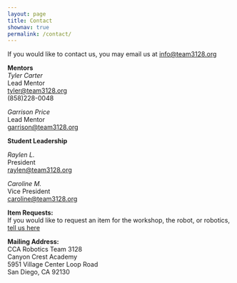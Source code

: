```yaml
---
layout: page
title: Contact
shownav: true
permalink: /contact/
---
```


If you would like to contact us, you may email us at [info@team3128.org](mailto:info@team3128.org)

**Mentors**  
*Tyler Carter*  
Lead Mentor  
[tyler@team3128.org](mailto:tyler@team3128.org)  
(858)228-0048  

*Garrison Price*  
Lead Mentor  
[garrison@team3128.org](mailto:garrison@team3128.org)  

**Student Leadership**

*Raylen L.*  
President  
[raylen@team3128.org](mailto:raylen@team3128.org)  

*Caroline M.*  
Vice President  
[caroline@team3128.org](mailto:caroline@team3128.org)

**Item Requests:**  
If you would like to request an item for the workshop, the robot, or robotics, [tell us here](https://docs.google.com/forms/d/e/1FAIpQLSeDOGKZMsi8F6hn1Md16a8cnNyxb3TEy5sdJTwQK0GUv-Sf8w/viewform)

**Mailing Address:**  
CCA Robotics Team 3128  
Canyon Crest Academy  
5951 Village Center Loop Road  
San Diego, CA 92130
